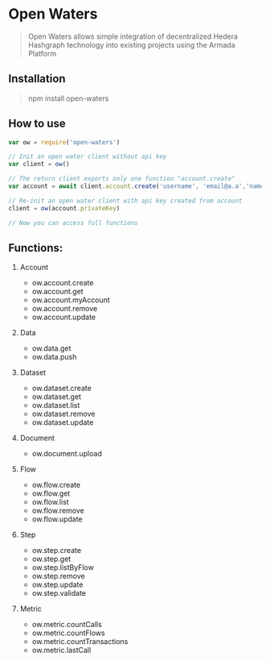 # Open Waters

> Open Waters allows simple integration of decentralized Hedera Hashgraph technology into existing projects using the Armada Platform

## Installation
> npm install open-waters

## How to use

```javascript
var ow = require('open-waters')

// Init an open water client without api key
var client = ow()

// The return client exports only one function "account.create"
var account = await client.account.create('username', 'email@a.a','name', 'company')

// Re-init an open water client with api key created from account
client = ow(account.privateKey)

// Now you can access full functions
```

## Functions:

1. Account
    - ow.account.create
    - ow.account.get
    - ow.account.myAccount
    - ow.account.remove
    - ow.account.update

2. Data
    - ow.data.get
    - ow.data.push

3. Dataset
    - ow.dataset.create
    - ow.dataset.get
    - ow.dataset.list
    - ow.dataset.remove
    - ow.dataset.update

4. Document
    - ow.document.upload

5. Flow
    - ow.flow.create
    - ow.flow.get
    - ow.flow.list
    - ow.flow.remove
    - ow.flow.update

6. Step
    - ow.step.create
    - ow.step.get
    - ow.step.listByFlow
    - ow.step.remove
    - ow.step.update
    - ow.step.validate

7. Metric
    - ow.metric.countCalls
    - ow.metric.countFlows
    - ow.metric.countTransactions
    - ow.metric.lastCall




